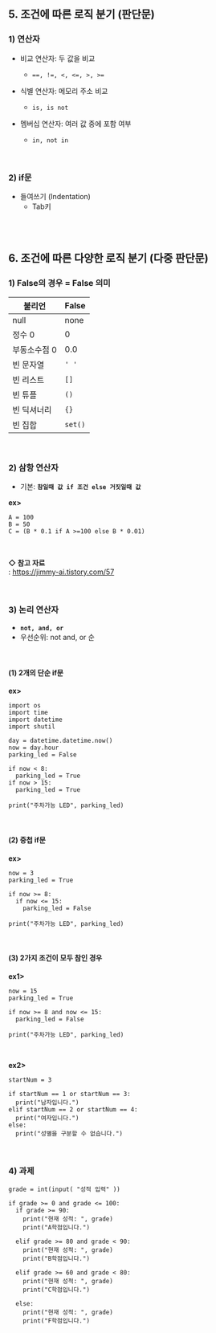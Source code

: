 ## 5. 조건에 따른 로직 분기 (판단문)  
### 1) 연산자
* 비교 연산자: 두 값을 비교
   * ```==, !=, <, <=, >, >=```   

* 식별 연산자: 메모리 주소 비교
   * ```is, is not```   

* 멤버십 연산자: 여러 값 중에 포함 여부   
   * ```in, not in```    
<br>

### 2) if문   
* 들여쓰기 (Indentation)   
   * Tab키   

<br>
<br>

## 6. 조건에 따른 다양한 로직 분기 (다중 판단문)  
### 1) False의 경우 = False 의미   
| 불리언 | False |
| --- | --- |
| null | none|
| 정수 0 | 0 |
| 부동소수점 0 | 0.0 |
| 빈 문자열 | ```' '``` |
| 빈 리스트 | ```[]``` |
| 빈 튜플 | ```()``` |
| 빈 딕셔너리 | ```{}``` |
| 빈 집합 | ```set()``` |

<br>

### 2) 삼항 연산자   
* 기본: __```참일때 값 if 조건 else 거짓일때 값```__   

__ex>__   
```
A = 100
B = 50
C = (B * 0.1 if A >=100 else B * 0.01)
```
<br>

__◇ 참고 자료__   
: https://jimmy-ai.tistory.com/57

<br>

### 3) 논리 연산자   
* __```not, and, or```__   
* 우선순위: not and, or 순   
<br>

#### (1) 2개의 단순 if문
__ex>__   
```
import os
import time
import datetime
import shutil

day = datetime.datetime.now()
now = day.hour
parking_led = False

if now < 8:
  parking_led = True
if now > 15:
  parking_led = True
  
print("주차가능 LED", parking_led)
```

<br>

#### (2) 중첩 if문   
__ex>__   
```
now = 3
parking_led = True

if now >= 8:
  if now <= 15:
    parking_led = False

print("주차가능 LED", parking_led)
```

<br>

#### (3) 2가지 조건이 모두 참인 경우   
__ex1>__   
```
now = 15
parking_led = True

if now >= 8 and now <= 15:
  parking_led = False
  
print("주차가능 LED", parking_led)
```
<br>

__ex2>__   
```
startNum = 3

if startNum == 1 or startNum == 3:
  print("남자입니다.")
elif startNum == 2 or startNum == 4:
  print("여자입니다.")
else:
  print("성별을 구분할 수 없습니다.")
```

<br>

### 4) 과제   
```
grade = int(input( "성적 입력" ))

if grade >= 0 and grade <= 100:
  if grade >= 90:
    print("현재 성적: ", grade)
    print("A학점입니다.")
    
  elif grade >= 80 and grade < 90:
    print("현재 성적: ", grade)
    print("B학점입니다.")
    
  elif grade >= 60 and grade < 80:
    print("현재 성적: ", grade)
    print("C학점입니다.")
    
  else:
    print("현재 성적: ", grade)
    print("F학점입니다.")
```
